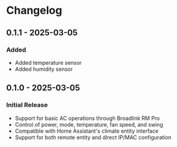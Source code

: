 # Changelog

## 0.1.1 - 2025-03-05

### Added

- Added temperature sensor
- Added humidity sensor

## 0.1.0 - 2025-03-05

### Initial Release

- Support for basic AC operations through Broadlink RM Pro
- Control of power, mode, temperature, fan speed, and swing
- Compatible with Home Assistant's climate entity interface
- Support for both remote entity and direct IP/MAC configuration
